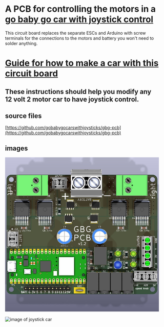 # A PCB for controlling the motors in a [go baby go car with joystick control](https://gobabygocarswithjoysticks.github.io/index/)
This circuit board replaces the separate ESCs and Arduino with screw terminals for the connections to the motors and battery you won't need to solder anything.

# [Guide for how to make a car with this circuit board](https://gobabygocarswithjoysticks.github.io/gbg-pcb/instructions/instructions)
## These instructions should help you modify any 12 volt 2 motor car to have joystick control.

## source files
[https://github.com/gobabygocarswithjoysticks/gbg-pcb](https://github.com/gobabygocarswithjoysticks/gbg-pcb)

## images

![pcb top view 3d render](https://github.com/gobabygocarswithjoysticks/gbg-pcb/raw/main/renders/top.jpg)

![image of joystick car](https://github.com/gobabygocarswithjoysticks/index/raw/main/photos/jeep.jpg)
